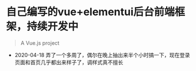 # 自己编写的vue+elementui后台前端框架，持续开发中

> A Vue.js project
* 2020-04-18 弄了一个多周了，偶尔在晚上抽出来半个小时搞一下，现在登录页面和首页几乎都出来样子了，调样式真不擅长
